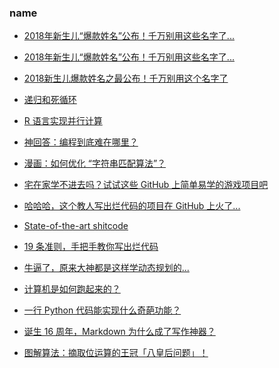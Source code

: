 ### name

* [2018年新生儿“爆款姓名”公布！千万别用这些名字了...](https://mp.weixin.qq.com/s?src=11&timestamp=1547424445&ver=1317&signature=D1ZRNBpTEDkEqmSNHmOYO1g7LK2Hf8BaB6kWPNU8kKtn3qX0T8VkrDpcN0dVw*jBOoOybR-K7ACVfe*Og1q-Xkwl2fgNtuUPNb*Hb0sv039YqeFDiqurTHQxUat3wHp9&new=1)

* [2018年新生儿“爆款姓名”公布！千万别用这些名字了...](https://www.itouchtv.cn/article/d90f4d9717efd424c9108eab9a451c6b)
* [2018新生儿爆款姓名之最公布！千万别用这个名字了](http://www.sohu.com/a/287413780_177992)



* [递归和死循环](https://mp.weixin.qq.com/s?__biz=MzA3MTM3NTA5Ng==&mid=2651063219&idx=5&sn=0d59650cffb1ac2c47e71addcbdb18e7&chksm=84de2224b3a9ab3257d174de04f856bbd109d96946815473ce25d2430dc3099357a3273f72e9&mpshare=1&scene=1&srcid=&sharer_sharetime=1576403423072&sharer_shareid=49bb68e4d4ad9f65af077f4e54025da0#rd)
* [R 语言实现并行计算](https://mp.weixin.qq.com/s?__biz=MzA5NjgwODM0MQ==&mid=2651441090&idx=1&sn=add8c0f82acc61bf7f08699e90058ad3&chksm=8b571b38bc20922e60990c2b4eda9306a2b2f9af9fb156108210f332546cf6a5bf5533ae219b&mpshare=1&scene=1&srcid=&sharer_sharetime=1576708449503&sharer_shareid=49bb68e4d4ad9f65af077f4e54025da0#rd)
* [神回答：编程到底难在哪里？](https://mp.weixin.qq.com/s?__biz=MjM5NzA1MTcyMA==&mid=2651170962&idx=1&sn=d7b12299c3a75ccb33e27d2a3d53c352&chksm=bd2ee4b58a596da34947b68743defcdba46ed725c4b0f7c171e1b52330c56e1c63aec35bb389&mpshare=1&scene=1&srcid=&sharer_sharetime=1581493604937&sharer_shareid=49bb68e4d4ad9f65af077f4e54025da0#rd)
* [漫画：如何优化 “字符串匹配算法”？](https://mp.weixin.qq.com/s?__biz=MzIxMjE5MTE1Nw==&mid=2653201540&idx=1&sn=645a3f5f3fbf30be4f6d1c23eebdf0e7&chksm=8c99d65ebbee5f482dd68efecf7b2a23e98b238ba04c1d3a6aed6c12cab76d4650c3bef5ea00&mpshare=1&scene=1&srcid=&sharer_sharetime=1581902337500&sharer_shareid=49bb68e4d4ad9f65af077f4e54025da0#rd)



* [宅在家学不进去吗？试试这些 GitHub 上简单易学的游戏项目吧](https://mp.weixin.qq.com/s?__biz=MzUyNjQxNjYyMg==&mid=2247487533&idx=2&sn=7f633ccb4f1c6b6f179f15398c7e9e13&chksm=fa0e7faccd79f6baee5b1f04c9670547692ddc2e90317278a9a8bb4c9b2be8b1b1420f94f6fc&mpshare=1&scene=1&srcid=&sharer_sharetime=1581731461993&sharer_shareid=49bb68e4d4ad9f65af077f4e54025da0#rd)



* [哈哈哈，这个教人写出烂代码的项目在 GitHub 上火了...](https://mp.weixin.qq.com/s?__biz=MzAxOTcxNTIwNQ==&mid=2457918102&idx=1&sn=3e178d9050dd6214ec22e78a9ab9e1db&chksm=8cb6bf7cbbc1366a3f14bf819c60dc66e48a46a56ebef7fd87e327aae7adbd86ad6866d17abb&mpshare=1&scene=1&srcid=&sharer_sharetime=1581914347977&sharer_shareid=49bb68e4d4ad9f65af077f4e54025da0#rd)
* [State-of-the-art shitcode](https://github.com/trekhleb/state-of-the-art-shitcode)
* [19 条准则，手把手教你写出烂代码](https://mp.weixin.qq.com/s?__biz=MzA3MTM3NTA5Ng==&mid=2651063681&idx=4&sn=e23d6672ad2919d84cad9ce5189840a9&chksm=84de2416b3a9ad00e3130ef8585cfc4e50ca620b10c16cd82ab0adca720fb86996276fa2125b&mpshare=1&scene=1&srcid=&sharer_sharetime=1585995510000&sharer_shareid=49bb68e4d4ad9f65af077f4e54025da0&key=4ed88be3ea0748e59b08753216b2c47c877abe70ae8638cfd9475abcf1542c865520d8e4d7077d48455ac7d29ada1028eac33863426017f1b0e1ec7a89f89dddea0393905f610c1cf969138745f60228&ascene=1&uin=MjEyMzUzNDk2MQ%3D%3D&devicetype=Windows+XP&version=62060841&lang=zh_CN&exportkey=AawIJL3rygwMEwkp%2FkH0EaI%3D&pass_ticket=Dq%2Fn%2F2sOhPkAzoapmD8lMSoDYSdQcnfqBIAqsaWajKcnEEsRJ4vPRL5T9JBdoqbY)



* [牛逼了，原来大神都是这样学动态规划的...](https://mp.weixin.qq.com/s?__biz=MzUyNjQxNjYyMg==&mid=2247487578&idx=1&sn=d4485f2e021fcd75a2726efd3a28ea6a&chksm=fa0e7fdbcd79f6cd44828cfb7181e07b280c822f97499be8445449c48f4b51024d61c1631fa8&mpshare=1&scene=1&srcid=&sharer_sharetime=1582259388607&sharer_shareid=49bb68e4d4ad9f65af077f4e54025da0#rd)
* [计算机是如何跑起来的？](https://mp.weixin.qq.com/s?__biz=MzUyNjQxNjYyMg==&mid=2247487613&idx=2&sn=06e1bdb6efefadc4738089d16acc3a23&chksm=fa0e7ffccd79f6eaa40b9028ce393414d1d32d27d0936454d11ccd714072a3eea0f66cdbb6da&mpshare=1&scene=1&srcid=&sharer_sharetime=1582519680021&sharer_shareid=49bb68e4d4ad9f65af077f4e54025da0#rd)



* [一行 Python 代码能实现什么奇葩功能？](https://mp.weixin.qq.com/s?__biz=MjM5MDEyMDk4Mw==&mid=2650169749&idx=1&sn=d5e8698b66768ffe0fdd1aa61ecfbd74&chksm=be4b6ced893ce5fb2f12b8ae4d86a4c16be0c72e9e437b03e1fe08f436cecf2a70d3bfd61b67&mpshare=1&scene=1&srcid=&sharer_sharetime=1582617266633&sharer_shareid=49bb68e4d4ad9f65af077f4e54025da0#rd)


* [诞生 16 周年，Markdown 为什么成了写作神器？](https://mp.weixin.qq.com/s?__biz=MjM5MjAyNDUyMA==&mid=2650536339&idx=1&sn=6a2e54da100bee686c84af2bca7bfae5&chksm=bea3cb3489d44222d4bb33cfd6b9a7f8e6b2326b6235e0f767887c0c4676e275608baccd97ce&mpshare=1&scene=1&srcid=&sharer_sharetime=1584937714149&sharer_shareid=49bb68e4d4ad9f65af077f4e54025da0#rd)


* [图解算法：摘取位运算的王冠「八皇后问题」！](https://mp.weixin.qq.com/s?__biz=MzUyNjQxNjYyMg==&mid=2247487922&idx=2&sn=638d54092c46d25411623132bc4002c7&chksm=fa0e7e33cd79f72509e28a0cf59fede4a112946864965ca6494dcf807c38a93391fe30a783c1&mpshare=1&scene=1&srcid=&sharer_sharetime=1585957077269&sharer_shareid=49bb68e4d4ad9f65af077f4e54025da0&key=27fa696e26bac0aecc4322cf26ec5d46178c99ddac8c46e7439c49219c9a7696f149cf7faef96e2064f3a51a803c40e55af9d7af47cba73450610acbd0b11ee959106ccc7cbf97fab014bdc9aba50e77&ascene=1&uin=MjEyMzUzNDk2MQ%3D%3D&devicetype=Windows+XP&version=62060841&lang=zh_CN&exportkey=AZvW%2BJGw9sAsC9zzipwrooo%3D&pass_ticket=LyxVoEqcqUKETvbrhpvozloVSfOO66jU2aseO6rDzT9KqRpuHdXJpfL8KYyMXEbU)
